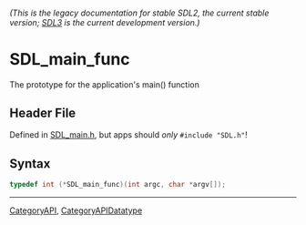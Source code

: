 ###### (This is the legacy documentation for stable SDL2, the current stable version; [SDL3](https://wiki.libsdl.org/SDL3/) is the current development version.)
# SDL_main_func

The prototype for the application's main() function

## Header File

Defined in [SDL_main.h](https://github.com/libsdl-org/SDL/blob/SDL2/include/SDL_main.h), but apps should _only_ `#include "SDL.h"`!

## Syntax

```c
typedef int (*SDL_main_func)(int argc, char *argv[]);
```

----
[CategoryAPI](CategoryAPI), [CategoryAPIDatatype](CategoryAPIDatatype)

